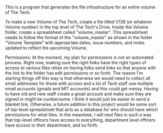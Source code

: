 This is a program that generates the file infrastructure for an entire volume of The Tech.

To make a new Volume of The Tech, create a file titled V138 (or whatever Volume number) in the top level of The Tech's Drive. Inside the Volume folder, create a spreadsheet called "volume_master". This spreadsheet needs to follow the format of the "volume_master" as shown in the folder "Volume Template" with appropriate dates, issue numbers, and notes updated to reflect the upcoming Volume.

Permissions: At the moment, my plan for permissions is not an automated process. Right now, making sure the right folks have the right types of access to various files relies on having folks send links so that anyone with the link to the folder has edit permissions or so forth. The reason I'm starting things off this way is that otherwise we would need to collect all email addresses for those with access and a lot of Tech staff use multiple email accounts (gmails and MIT accounts) and this could get messy. Having to have old and new staff create a gmail account and make sure they are signed in might be cumbersome. I think it would just be easier to send a blanket link. Otherwise, a future addition to this project would be some sort of top-level spreadsheet that acts as a database for who should have which permissions for what files. In the meantime, I will nest files in such a way that top-level officers have access to everything, department level officers have access to their department, and so forth.